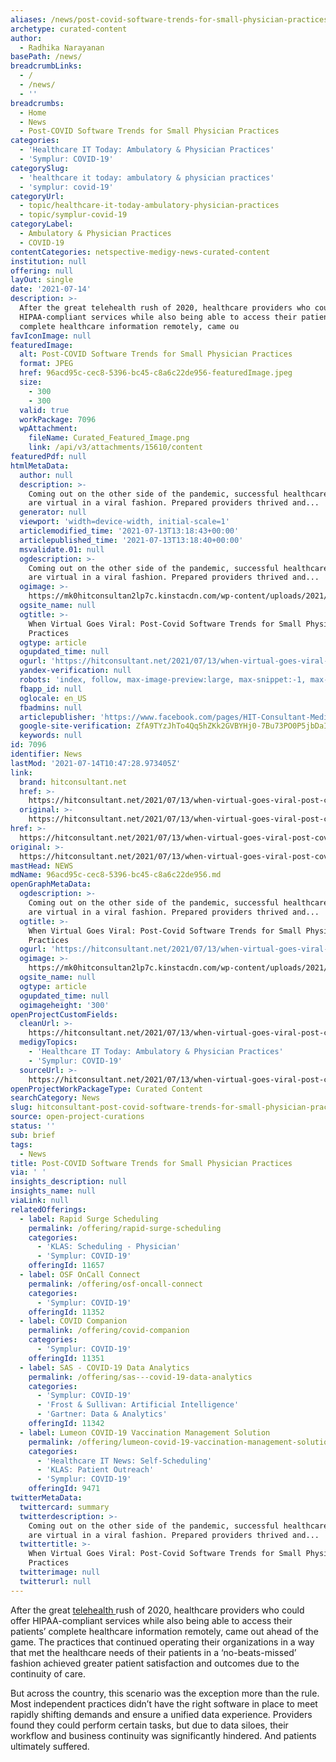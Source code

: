 ```yaml
---
aliases: /news/post-covid-software-trends-for-small-physician-practices
archetype: curated-content
author:
  - Radhika Narayanan
basePath: /news/
breadcrumbLinks:
  - /
  - /news/
  - ''
breadcrumbs:
  - Home
  - News
  - Post-COVID Software Trends for Small Physician Practices
categories:
  - 'Healthcare IT Today: Ambulatory & Physician Practices'
  - 'Symplur: COVID-19'
categorySlug:
  - 'healthcare it today: ambulatory & physician practices'
  - 'symplur: covid-19'
categoryUrl:
  - topic/healthcare-it-today-ambulatory-physician-practices
  - topic/symplur-covid-19
categoryLabel:
  - Ambulatory & Physician Practices
  - COVID-19
contentCategories: netspective-medigy-news-curated-content
institution: null
offering: null
layOut: single
date: '2021-07-14'
description: >-
  After the great telehealth rush of 2020, healthcare providers who could offer
  HIPAA-compliant services while also being able to access their patients’
  complete healthcare information remotely, came ou
favIconImage: null
featuredImage:
  alt: Post-COVID Software Trends for Small Physician Practices
  format: JPEG
  href: 96acd95c-cec8-5396-bc45-c8a6c22de956-featuredImage.jpeg
  size:
    - 300
    - 300
  valid: true
  workPackage: 7096
  wpAttachment:
    fileName: Curated_Featured_Image.png
    link: /api/v3/attachments/15610/content
featuredPdf: null
htmlMetaData:
  author: null
  description: >-
    Coming out on the other side of the pandemic, successful healthcare models
    are virtual in a viral fashion. Prepared providers thrived and...
  generator: null
  viewport: 'width=device-width, initial-scale=1'
  articlemodified_time: '2021-07-13T13:18:43+00:00'
  articlepublished_time: '2021-07-13T13:18:40+00:00'
  msvalidate.01: null
  ogdescription: >-
    Coming out on the other side of the pandemic, successful healthcare models
    are virtual in a viral fashion. Prepared providers thrived and...
  ogimage: >-
    https://mk0hitconsultan2lp7c.kinstacdn.com/wp-content/uploads/2021/07/25E3157F-1509-411B-A971-2C8FB735F091.png
  ogsite_name: null
  ogtitle: >-
    When Virtual Goes Viral: Post-Covid Software Trends for Small Physician
    Practices
  ogtype: article
  ogupdated_time: null
  ogurl: 'https://hitconsultant.net/2021/07/13/when-virtual-goes-viral-post-covid/'
  yandex-verification: null
  robots: 'index, follow, max-image-preview:large, max-snippet:-1, max-video-preview:-1'
  fbapp_id: null
  oglocale: en_US
  fbadmins: null
  articlepublisher: 'https://www.facebook.com/pages/HIT-Consultant-Media/302199219847409'
  google-site-verification: ZfA9TYzJhTo4Qq5hZKk2GVBYHj0-7Bu73PO0P5jbDaI
  keywords: null
id: 7096
identifier: News
lastMod: '2021-07-14T10:47:28.973405Z'
link:
  brand: hitconsultant.net
  href: >-
    https://hitconsultant.net/2021/07/13/when-virtual-goes-viral-post-covid/#.YO7Ab-hKhPZ
  original: >-
    https://hitconsultant.net/2021/07/13/when-virtual-goes-viral-post-covid/#.YO7Ab-hKhPZ
href: >-
  https://hitconsultant.net/2021/07/13/when-virtual-goes-viral-post-covid/#.YO7Ab-hKhPZ
original: >-
  https://hitconsultant.net/2021/07/13/when-virtual-goes-viral-post-covid/#.YO7Ab-hKhPZ
mastHead: NEWS
mdName: 96acd95c-cec8-5396-bc45-c8a6c22de956.md
openGraphMetaData:
  ogdescription: >-
    Coming out on the other side of the pandemic, successful healthcare models
    are virtual in a viral fashion. Prepared providers thrived and...
  ogtitle: >-
    When Virtual Goes Viral: Post-Covid Software Trends for Small Physician
    Practices
  ogurl: 'https://hitconsultant.net/2021/07/13/when-virtual-goes-viral-post-covid/'
  ogimage: >-
    https://mk0hitconsultan2lp7c.kinstacdn.com/wp-content/uploads/2021/07/25E3157F-1509-411B-A971-2C8FB735F091.png
  ogsite_name: null
  ogtype: article
  ogupdated_time: null
  ogimageheight: '300'
openProjectCustomFields:
  cleanUrl: >-
    https://hitconsultant.net/2021/07/13/when-virtual-goes-viral-post-covid/#.YO7Ab-hKhPZ
  medigyTopics:
    - 'Healthcare IT Today: Ambulatory & Physician Practices'
    - 'Symplur: COVID-19'
  sourceUrl: >-
    https://hitconsultant.net/2021/07/13/when-virtual-goes-viral-post-covid/#.YO7Ab-hKhPZ
openProjectWorkPackageType: Curated Content
searchCategory: News
slug: hitconsultant-post-covid-software-trends-for-small-physician-practices
source: open-project-curations
status: ''
sub: brief
tags:
  - News
title: Post-COVID Software Trends for Small Physician Practices
via: ' '
insights_description: null
insights_name: null
viaLink: null
relatedOfferings:
  - label: Rapid Surge Scheduling
    permalink: /offering/rapid-surge-scheduling
    categories:
      - 'KLAS: Scheduling - Physician'
      - 'Symplur: COVID-19'
    offeringId: 11657
  - label: OSF OnCall Connect
    permalink: /offering/osf-oncall-connect
    categories:
      - 'Symplur: COVID-19'
    offeringId: 11352
  - label: COVID Companion
    permalink: /offering/covid-companion
    categories:
      - 'Symplur: COVID-19'
    offeringId: 11351
  - label: SAS - COVID-19 Data Analytics
    permalink: /offering/sas---covid-19-data-analytics
    categories:
      - 'Symplur: COVID-19'
      - 'Frost & Sullivan: Artificial Intelligence'
      - 'Gartner: Data & Analytics'
    offeringId: 11342
  - label: Lumeon COVID-19 Vaccination Management Solution
    permalink: /offering/lumeon-covid-19-vaccination-management-solution
    categories:
      - 'Healthcare IT News: Self-Scheduling'
      - 'KLAS: Patient Outreach'
      - 'Symplur: COVID-19'
    offeringId: 9471
twitterMetaData:
  twittercard: summary
  twitterdescription: >-
    Coming out on the other side of the pandemic, successful healthcare models
    are virtual in a viral fashion. Prepared providers thrived and...
  twittertitle: >-
    When Virtual Goes Viral: Post-Covid Software Trends for Small Physician
    Practices
  twitterimage: null
  twitterurl: null
---
```

<p>After the great <a href="https://hitconsultant.net/category/technology/telehealth-2/">telehealth </a>rush of 2020, healthcare providers who could offer HIPAA-compliant services while also being able to access their patients’ complete healthcare information remotely, came out ahead of the game. The practices that continued operating their organizations in a way that met the healthcare needs of their patients in a ‘no-beats-missed’ fashion achieved greater patient satisfaction and outcomes due to the continuity of care.&nbsp;</p><p>But across the country, this scenario was the exception more than the rule. Most independent practices didn’t have the right software in place to meet rapidly shifting demands and ensure a unified data experience. Providers found they could perform certain tasks, but due to data siloes, their workflow and business continuity was significantly hindered. And patients ultimately suffered.&nbsp;</p>